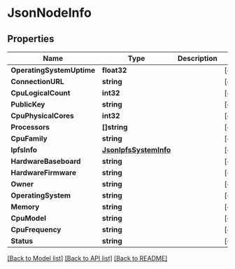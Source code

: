 # JsonNodeInfo

## Properties

Name | Type | Description | Notes
------------ | ------------- | ------------- | -------------
**OperatingSystemUptime** | **float32** |  | [optional] 
**ConnectionURL** | **string** |  | [optional] 
**CpuLogicalCount** | **int32** |  | [optional] 
**PublicKey** | **string** |  | [optional] 
**CpuPhysicalCores** | **int32** |  | [optional] 
**Processors** | **[]string** |  | [optional] 
**CpuFamily** | **string** |  | [optional] 
**IpfsInfo** | [**JsonIpfsSystemInfo**](json_IPFSSystemInfo.md) |  | [optional] 
**HardwareBaseboard** | **string** |  | [optional] 
**HardwareFirmware** | **string** |  | [optional] 
**Owner** | **string** |  | [optional] 
**OperatingSystem** | **string** |  | [optional] 
**Memory** | **string** |  | [optional] 
**CpuModel** | **string** |  | [optional] 
**CpuFrequency** | **string** |  | [optional] 
**Status** | **string** |  | [optional] 

[[Back to Model list]](../README.md#documentation-for-models) [[Back to API list]](../README.md#documentation-for-api-endpoints) [[Back to README]](../README.md)



